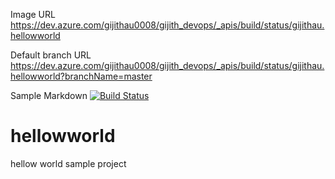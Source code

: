 

Image URL
https://dev.azure.com/gijithau0008/gijith_devops/_apis/build/status/gijithau.hellowworld

Default branch URL
https://dev.azure.com/gijithau0008/gijith_devops/_apis/build/status/gijithau.hellowworld?branchName=master

Sample Markdown
[![Build Status](https://dev.azure.com/gijithau0008/gijith_devops/_apis/build/status/gijithau.hellowworld)](https://dev.azure.com/gijithau0008/gijith_devops/_build/latest?definitionId=2)

# hellowworld
hellow world sample project
